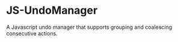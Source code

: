 JS-UndoManager
==============

A Javascript undo manager that supports grouping and coalescing consecutive actions.